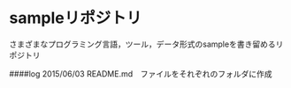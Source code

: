 sampleリポジトリ
=================
さまざまなプログラミング言語，ツール，データ形式のsampleを書き留めるリポジトリ

####log
2015/06/03 README.md　ファイルをそれぞれのフォルダに作成


